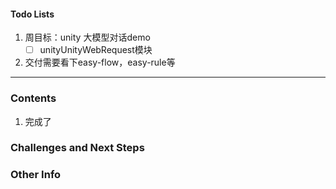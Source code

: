 #### Todo Lists
1. 周目标：unity 大模型对话demo
	- [ ] unityUnityWebRequest模块
2. 交付需要看下easy-flow，easy-rule等
---
### Contents
1. 完成了
### Challenges and Next Steps

### Other Info
